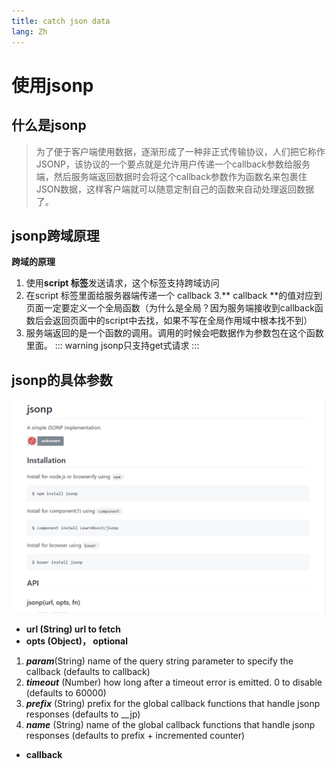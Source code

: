 ```yaml
---
title: catch json data
lang: Zh
---
```

# 使用jsonp
## 什么是jsonp
> 为了便于客户端使用数据，逐渐形成了一种非正式传输协议，人们把它称作JSONP，该协议的一个要点就是允许用户传递一个callback参数给服务端，然后服务端返回数据时会将这个callback参数作为函数名来包裹住JSON数据，这样客户端就可以随意定制自己的函数来自动处理返回数据了。

## jsonp跨域原理
**跨域的原理**
1. 使用**script 标签**发送请求，这个标签支持跨域访问
2. 在script 标签里面给服务器端传递一个 callback
3.** callback **的值对应到页面一定要定义一个全局函数（为什么是全局？因为服务端接收到callback函数后会返回页面中的script中去找，如果不写在全局作用域中根本找不到）
4. 服务端返回的是一个函数的调用。调用的时候会吧数据作为参数包在这个函数里面。
::: warning
jsonp只支持get式请求
:::

## jsonp的具体参数
![](./images/2019-11-12-23-50-46.png)
- **url (String) url to fetch**
- **opts (Object)， optional**
 1. _**param**_(String) name of the query string parameter to specify the callback (defaults to callback)
2. **_timeout_** (Number) how long after a timeout error is emitted. 0 to disable (defaults to 60000)
3. _**prefix**_ (String) prefix for the global callback functions that handle jsonp responses (defaults to __jp)
4. _**name**_ (String) name of the global callback functions that handle jsonp responses (defaults to prefix + incremented counter)
- **callback**
